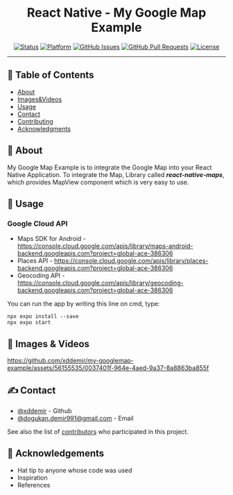 <h1 align="center">React Native - My Google Map Example</h3>

<div align="center">

[![Status](https://img.shields.io/badge/status-active-success.svg)]()
[![Platform](https://img.shields.io/badge/platform-reddit-orange.svg)](https://www.reddit.com/user/Wordbook_Bot)
[![GitHub Issues](https://img.shields.io/github/issues/kylelobo/The-Documentation-Compendium.svg)](https://github.com/kylelobo/The-Documentation-Compendium/issues)
[![GitHub Pull Requests](https://img.shields.io/github/issues-pr/kylelobo/The-Documentation-Compendium.svg)](https://github.com/kylelobo/The-Documentation-Compendium/pulls)
[![License](https://img.shields.io/badge/license-MIT-blue.svg)](/LICENSE)

</div>

---

## 📝 Table of Contents

- [About](#about)
- [Images&Videos](#Images&Videos)
- [Usage](#usage)
- [Contact](#Contact)
- [Contributing](../CONTRIBUTING.md)
- [Acknowledgments](#acknowledgement)

## 🧐 About <a name = "about"></a>

My Google Map Example is to integrate the Google Map into your React Native Application. To integrate the Map, Library called ***react-native-maps***, which provides MapView component which is very easy to use.

## 🎈 Usage <a name = "usage"></a>

<h3> Google Cloud API</h3>

* Maps SDK for Android - https://console.cloud.google.com/apis/library/maps-android-backend.googleapis.com?project=global-ace-386306
* Places API - https://console.cloud.google.com/apis/library/places-backend.googleapis.com?project=global-ace-386306
* Geocoding API - https://console.cloud.google.com/apis/library/geocoding-backend.googleapis.com?project=global-ace-386306

You can run the app by writing this line on cmd, type:

```
npx expo install --save
npx expo start
```

## 🔭 Images & Videos <a name = "Images&Videos"></a>

https://github.com/xddemir/my-googlemap-example/assets/56155535/0037401f-964e-4aed-9a37-8a8863ba855f

## ✍️ Contact <a name = "Contact"></a>

- [@xddemir](https://github.com/xddemir) - Github
- [@dogukan.demir991@gmail.com](dogukan.demir991@gmail.com) - Email


See also the list of [contributors](https://github.com/xddemir/Restful-Blog-Service/contributors) who participated in this project.

## 🎉 Acknowledgements <a name = "acknowledgement"></a>

- Hat tip to anyone whose code was used
- Inspiration
- References
